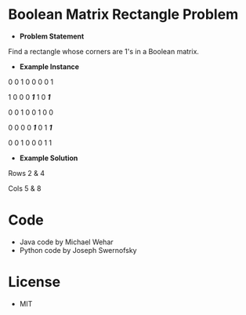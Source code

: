 # Boolean Matrix Rectangle Problem
- **Problem Statement**

Find a rectangle whose corners are 1's in a Boolean matrix.

- **Example Instance**

0	0	1	0	0	0	0	1

1	0	0	0	***1***	1	0 ***1***

0	0	1	0	0	1	0	0

0	0	0	0	***1***	0	1	***1***

0	0	1	0	0	0	1	1

- **Example Solution**

Rows 2 & 4

Cols 5 & 8


# Code
- Java code by Michael Wehar
- Python code by Joseph Swernofsky

# License
- MIT
